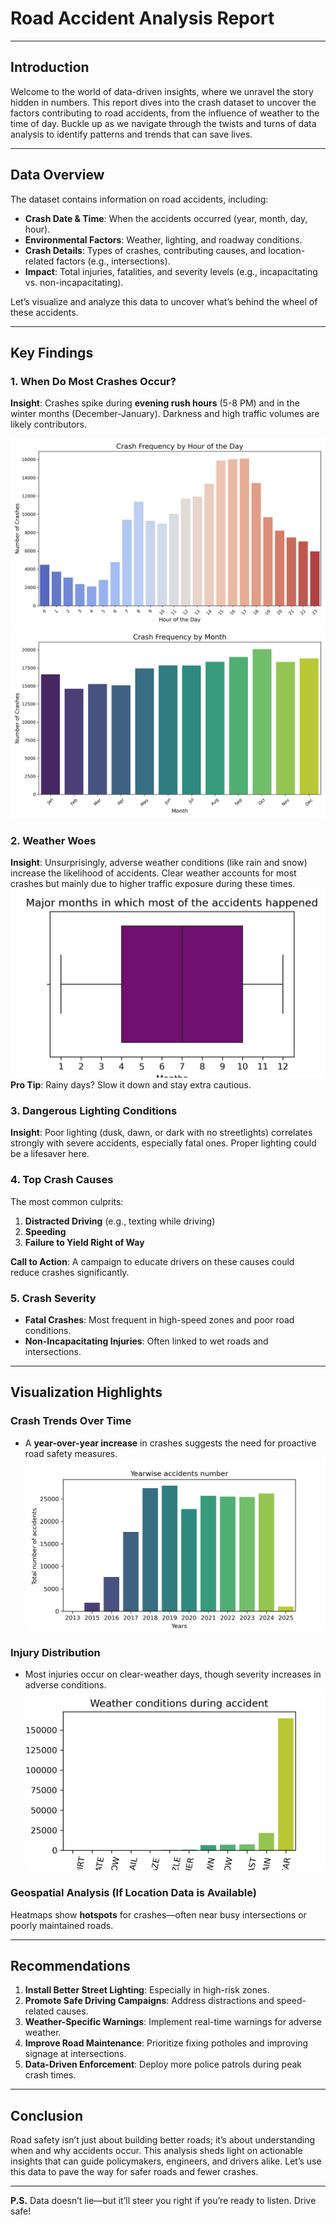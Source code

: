 # Road Accident Analysis Report

---

## **Introduction**
Welcome to the world of data-driven insights, where we unravel the story hidden in numbers. This report dives into the crash dataset to uncover the factors contributing to road accidents, from the influence of weather to the time of day. Buckle up as we navigate through the twists and turns of data analysis to identify patterns and trends that can save lives.

---

## **Data Overview**
The dataset contains information on road accidents, including:
- **Crash Date & Time**: When the accidents occurred (year, month, day, hour).
- **Environmental Factors**: Weather, lighting, and roadway conditions.
- **Crash Details**: Types of crashes, contributing causes, and location-related factors (e.g., intersections).
- **Impact**: Total injuries, fatalities, and severity levels (e.g., incapacitating vs. non-incapacitating).

Let’s visualize and analyze this data to uncover what’s behind the wheel of these accidents.

---

## **Key Findings**

### **1. When Do Most Crashes Occur?**
**Insight**: Crashes spike during **evening rush hours** (5-8 PM) and in the winter months (December-January). Darkness and high traffic volumes are likely contributors.

![Chart Placeholder: Crashes by Hour and Month](images/crash_frequency_by_hour.png)
![Chart Placeholder: Crashes by Hour and Month](images/crash_frequency_by_months.png)

### **2. Weather Woes**
**Insight**: Unsurprisingly, adverse weather conditions (like rain and snow) increase the likelihood of accidents. Clear weather accounts for most crashes but mainly due to higher traffic exposure during these times.
![](images/crash_frequency_by_month.png)
**Pro Tip**: Rainy days? Slow it down and stay extra cautious.

### **3. Dangerous Lighting Conditions**
**Insight**: Poor lighting (dusk, dawn, or dark with no streetlights) correlates strongly with severe accidents, especially fatal ones. Proper lighting could be a lifesaver here.

### **4. Top Crash Causes**
The most common culprits:
1. **Distracted Driving** (e.g., texting while driving)
2. **Speeding**
3. **Failure to Yield Right of Way**

**Call to Action**: A campaign to educate drivers on these causes could reduce crashes significantly.

### **5. Crash Severity**
- **Fatal Crashes**: Most frequent in high-speed zones and poor road conditions.
- **Non-Incapacitating Injuries**: Often linked to wet roads and intersections.

---

## **Visualization Highlights**

### **Crash Trends Over Time**
- A **year-over-year increase** in crashes suggests the need for proactive road safety measures.
  ![](images/crash_frequency_by_year.png)

### **Injury Distribution**
- Most injuries occur on clear-weather days, though severity increases in adverse conditions.
![Chart Placeholder: Injury Types vs. Road Conditions](images/weather_condition.png)

### **Geospatial Analysis (If Location Data is Available)**
Heatmaps show **hotspots** for crashes—often near busy intersections or poorly maintained roads.

---

## **Recommendations**
1. **Install Better Street Lighting**: Especially in high-risk zones.
2. **Promote Safe Driving Campaigns**: Address distractions and speed-related causes.
3. **Weather-Specific Warnings**: Implement real-time warnings for adverse weather.
4. **Improve Road Maintenance**: Prioritize fixing potholes and improving signage at intersections.
5. **Data-Driven Enforcement**: Deploy more police patrols during peak crash times.

---

## **Conclusion**
Road safety isn’t just about building better roads; it’s about understanding when and why accidents occur. This analysis sheds light on actionable insights that can guide policymakers, engineers, and drivers alike. Let’s use this data to pave the way for safer roads and fewer crashes.

---

**P.S.** Data doesn’t lie—but it’ll steer you right if you’re ready to listen. Drive safe!

